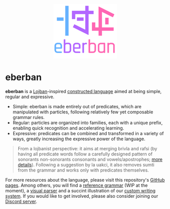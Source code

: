 <div align="center"> <a href="https://mia-entropy.github.io/eberban/"><img src="./images/logo.png" width="40%" /></a> </div>

eberban
=========

**eberban** is a [Lojban](https://mw.lojban.org/papri/Lojban)-inspired
[constructed language](https://en.wikipedia.org/wiki/Constructed_language) aimed
at being simple, regular and expressive.

- Simple: eberban is made entirely out of predicates, which are manipulated with
  particles, following relatively few yet composable grammar rules.
- Regular: particles are organized into families, each with a unique prefix,
  enabling quick recognition and accelerating learning.
- Expressive: predicates can be combined and transformed in a variety of ways,
  greatly increasing the expressive power of the language.

> From a lojbanist perspective: it aims at merging brivla and rafsi (by having
> all predicate words follow a carefully designed pattern of sonorants
> non-sonorants consonants and vowels/apostrophes; [more
> details](https://mia-entropy.github.io/eberban/books/tour/book/morphology.html)).
> Following a suggestion by la uakci, it also removes sumti from the grammar and
> works only with predicates themselves.

For more resources about the language, please visit this repository's [GitHub
pages](https://mia-entropy.github.io/eberban/). Among others, you will find a
[reference
grammar](https://mia-entropy.github.io/eberban/books/reference_en/book/) (WIP at
the moment), a [visual
parser](https://mia-entropy.github.io/eberban/parsers/web/parser_box_glosser.html)
and a succint illustration of our [custom writing
system](https://mia-entropy.github.io/eberban/images/writing_system.svg). If you
would like to get involved, please also consider joining our [Discord
server](https://discord.com/invite/KKB79RwWUc).